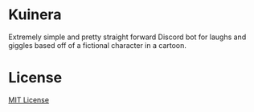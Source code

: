 # Kuinera
Extremely simple and pretty straight forward Discord bot for laughs and giggles based off of a fictional character in a cartoon.

# License
[MIT License](https://opensource.org/licenses/MIT)